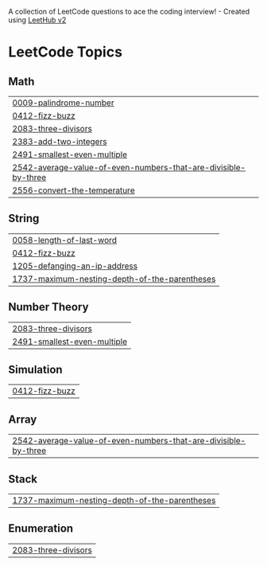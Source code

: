 A collection of LeetCode questions to ace the coding interview! - Created using [LeetHub v2](https://github.com/arunbhardwaj/LeetHub-2.0)
<!---LeetCode Topics Start-->
# LeetCode Topics
## Math
|  |
| ------- |
| [0009-palindrome-number](https://github.com/NaveenThomas21/leet-code/tree/master/0009-palindrome-number) |
| [0412-fizz-buzz](https://github.com/NaveenThomas21/leet-code/tree/master/0412-fizz-buzz) |
| [2083-three-divisors](https://github.com/NaveenThomas21/leet-code/tree/master/2083-three-divisors) |
| [2383-add-two-integers](https://github.com/NaveenThomas21/leet-code/tree/master/2383-add-two-integers) |
| [2491-smallest-even-multiple](https://github.com/NaveenThomas21/leet-code/tree/master/2491-smallest-even-multiple) |
| [2542-average-value-of-even-numbers-that-are-divisible-by-three](https://github.com/NaveenThomas21/leet-code/tree/master/2542-average-value-of-even-numbers-that-are-divisible-by-three) |
| [2556-convert-the-temperature](https://github.com/NaveenThomas21/leet-code/tree/master/2556-convert-the-temperature) |
## String
|  |
| ------- |
| [0058-length-of-last-word](https://github.com/NaveenThomas21/leet-code/tree/master/0058-length-of-last-word) |
| [0412-fizz-buzz](https://github.com/NaveenThomas21/leet-code/tree/master/0412-fizz-buzz) |
| [1205-defanging-an-ip-address](https://github.com/NaveenThomas21/leet-code/tree/master/1205-defanging-an-ip-address) |
| [1737-maximum-nesting-depth-of-the-parentheses](https://github.com/NaveenThomas21/leet-code/tree/master/1737-maximum-nesting-depth-of-the-parentheses) |
## Number Theory
|  |
| ------- |
| [2083-three-divisors](https://github.com/NaveenThomas21/leet-code/tree/master/2083-three-divisors) |
| [2491-smallest-even-multiple](https://github.com/NaveenThomas21/leet-code/tree/master/2491-smallest-even-multiple) |
## Simulation
|  |
| ------- |
| [0412-fizz-buzz](https://github.com/NaveenThomas21/leet-code/tree/master/0412-fizz-buzz) |
## Array
|  |
| ------- |
| [2542-average-value-of-even-numbers-that-are-divisible-by-three](https://github.com/NaveenThomas21/leet-code/tree/master/2542-average-value-of-even-numbers-that-are-divisible-by-three) |
## Stack
|  |
| ------- |
| [1737-maximum-nesting-depth-of-the-parentheses](https://github.com/NaveenThomas21/leet-code/tree/master/1737-maximum-nesting-depth-of-the-parentheses) |
## Enumeration
|  |
| ------- |
| [2083-three-divisors](https://github.com/NaveenThomas21/leet-code/tree/master/2083-three-divisors) |
<!---LeetCode Topics End-->